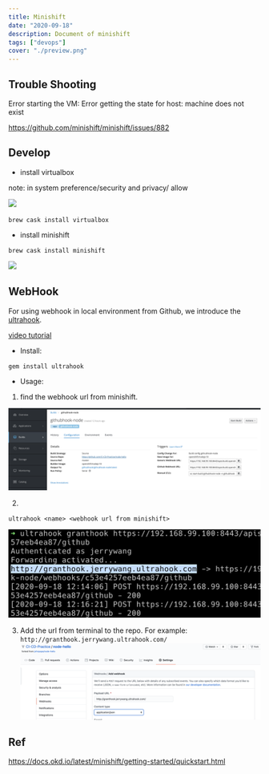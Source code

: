 ```yaml
---
title: Minishift
date: "2020-09-18"
description: Document of minishift
tags: ["devops"]
cover: "./preview.png"
---
```


## Trouble Shooting

Error starting the VM: Error getting the state for host: machine does not exist

https://github.com/minishift/minishift/issues/882

## Develop

- install virtualbox

note: in system preference/security and privacy/ allow

![](https://i.imgur.com/sh6imjs.png)

```
brew cask install virtualbox

```

- install minishift

```
brew cask install minishift
```

![](https://i.imgur.com/gUNHLxL.png)

## WebHook

For using webhook in local environment from Github, we introduce the [ultrahook](http://www.ultrahook.com/).

[video tutorial](https://www.youtube.com/watch?v=--wNO4lV6WA)

- Install:

```
gem install ultrahook
```

- Usage:

1. find the webhook url from minishift.

![](2020-09-18-14-17-18.png)

2.

```
ultrahook <name> <webhook url from minishift>
```

![](2020-09-18-12-35-25.png)

3. Add the url from terminal to the repo.
   For example: `http://granthook.jerrywang.ultrahook.com/`
   ![](2020-09-18-14-22-26.png)

## Ref

https://docs.okd.io/latest/minishift/getting-started/quickstart.html
